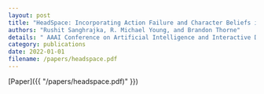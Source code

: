 ```yaml
---
layout: post
title: "HeadSpace: Incorporating Action Failure and Character Beliefs into Narrative Planning"
authors: "Rushit Sanghrajka, R. Michael Young, and Brandon Thorne"
details: " AAAI Conference on Artificial Intelligence and Interactive Digital Entertainment (AIIDE'22), 2022."
category: publications
date: 2022-01-01
filename: /papers/headspace.pdf
---
```


[Paper]({{ "/papers/headspace.pdf)" }})
